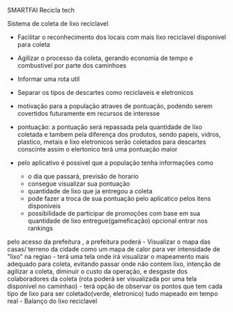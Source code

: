 SMARTFAI
Recicla tech

Sistema de coleta de lixo reciclavel

- Facilitar o reconhecimento dos locais com mais lixo reciclavel disponivel para coleta

- Agilizar o processo da coleta, gerando economia de tempo e combustivel por parte dos caminhoes

- Informar uma rota util

- Separar os tipos de descartes como reciclaveis e eletronicos

- motivação para a população atraves de pontuação, podendo serem covertidos futuramente em recursos de interesse
  
- pontuação: a pontuação será repassada pela quantidade de lixo coletada e tambem pela diferença dos produtos, sendo papeis, vidros, plastico, metais e lixo eletronicos serão coletados para descartes conscinte assim o elertonico terá uma pontuação maior


- pelo aplicativo é possivel que a população tenha informações como
    - o dia que passará, previsão de horario
    - consegue visualizar sua pontuação
    - quantidade de lixo que ja entregou a coleta
    - pode fazer a troca de sua pontuação pelo aplicatico pelos itens disponiveis
    - possibilidade de participar de promoções com base em sua quantidade de lixo entregue(gameficação) opcional entrar nos rankings 


pelo acesso da prefeitura , a prefeitura poderá
    -   Visualizar o mapa das casas/ terreno da cidade como um mapa de calor para ver intensidade de "lixo" na regiao
    -   terá uma tela onde irá visualizar o mapeamento mais adequado para coleta, evitando passar onde não contem lixo, intenção de agilizar a coleta, diminuir o custo da operação, e desgaste dos colaboradores da coleta (rota poderá ser visualizada por uma tela disponivel no caminhao)
    - terá opção de observar os pontos que tem cada tipo de lixo para ser coletado(verde, eletronico) tudo mapeado em tempo real
    - Balanço do lixo reciclavel
  